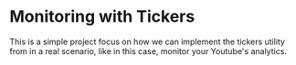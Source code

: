 # Monitoring with Tickers

This is a simple project focus on how we can implement the tickers utility from in a real scenario, like in this case, monitor your Youtube's analytics.
